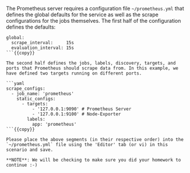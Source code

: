 The Prometheus server requires a configuration file `~/prometheus.yml` that defines the global defaults for the service as well as the scrape configurations for the jobs themselves.  The first half of the configuration defines the defaults:

```
global:
  scrape_interval:     15s
  evaluation_interval: 15s
```{{copy}}

The second half defines the jobs, labels, discovery, targets, and ports that Prometheus should scrape data from. In this example, we have defined two targets running on different ports.

```yaml
scrape_configs:
  - job_name: 'prometheus'
    static_configs:
      - targets:
          - '127.0.0.1:9090' # Prometheus Server
          - '127.0.0.1:9100' # Node-Exporter
        labels:
          app: 'prometheus'
```{{copy}}

Please place the above segments (in their respective order) into the `~/prometheus.yml` file using the 'Editor' tab (or vi) in this scenario and save.

**NOTE**: We will be checking to make sure you did your homework to continue :-)